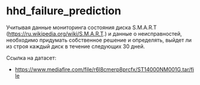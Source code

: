 # hhd_failure_prediction

Учитывая данные мониторинга состояния диска S.M.A.R.T (https://ru.wikipedia.org/wiki/S.M.A.R.T.) и данные о неисправностей, необходимо придумать собственное решение и определять, выйдет ли из строя каждый диск в течение следующих 30 дней. 

Ссылка на датасет: 
* https://www.mediafire.com/file/r6l8cmerp8prcfx/ST14000NM001G.tar/file
